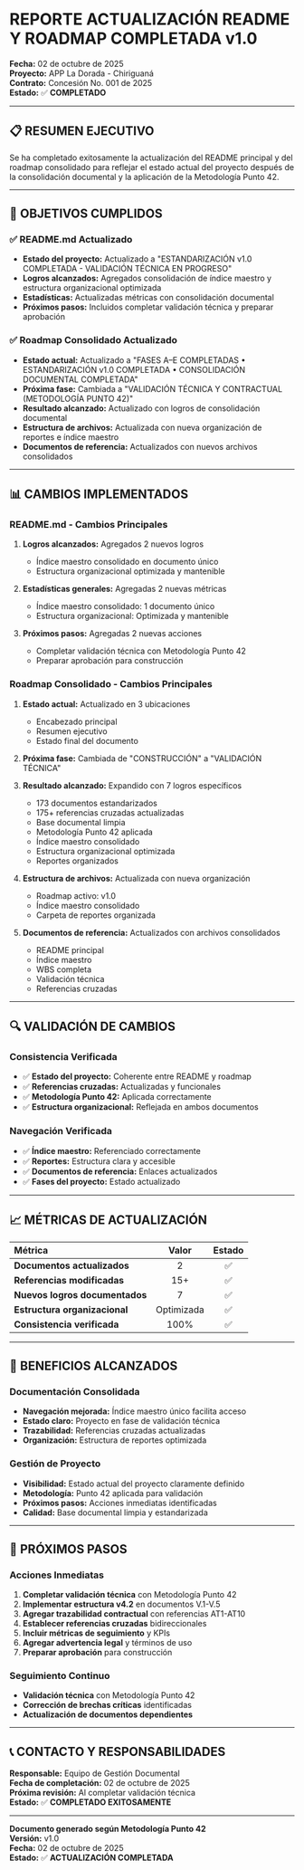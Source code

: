 # REPORTE ACTUALIZACIÓN README Y ROADMAP COMPLETADA v1.0

**Fecha:** 02 de octubre de 2025  
**Proyecto:** APP La Dorada - Chiriguaná  
**Contrato:** Concesión No. 001 de 2025  
**Estado:** ✅ **COMPLETADO**

---

## 📋 **RESUMEN EJECUTIVO**

Se ha completado exitosamente la actualización del README principal y del roadmap consolidado para reflejar el estado actual del proyecto después de la consolidación documental y la aplicación de la Metodología Punto 42.

---

## 🎯 **OBJETIVOS CUMPLIDOS**

### ✅ **README.md Actualizado**
- **Estado del proyecto:** Actualizado a "ESTANDARIZACIÓN v1.0 COMPLETADA - VALIDACIÓN TÉCNICA EN PROGRESO"
- **Logros alcanzados:** Agregados consolidación de índice maestro y estructura organizacional optimizada
- **Estadísticas:** Actualizadas métricas con consolidación documental
- **Próximos pasos:** Incluidos completar validación técnica y preparar aprobación

### ✅ **Roadmap Consolidado Actualizado**
- **Estado actual:** Actualizado a "FASES A–E COMPLETADAS • ESTANDARIZACIÓN v1.0 COMPLETADA • CONSOLIDACIÓN DOCUMENTAL COMPLETADA"
- **Próxima fase:** Cambiada a "VALIDACIÓN TÉCNICA Y CONTRACTUAL (METODOLOGÍA PUNTO 42)"
- **Resultado alcanzado:** Actualizado con logros de consolidación documental
- **Estructura de archivos:** Actualizada con nueva organización de reportes e índice maestro
- **Documentos de referencia:** Actualizados con nuevos archivos consolidados

---

## 📊 **CAMBIOS IMPLEMENTADOS**

### **README.md - Cambios Principales**
1. **Logros alcanzados:** Agregados 2 nuevos logros
   - Índice maestro consolidado en documento único
   - Estructura organizacional optimizada y mantenible

2. **Estadísticas generales:** Agregadas 2 nuevas métricas
   - Índice maestro consolidado: 1 documento único
   - Estructura organizacional: Optimizada y mantenible

3. **Próximos pasos:** Agregadas 2 nuevas acciones
   - Completar validación técnica con Metodología Punto 42
   - Preparar aprobación para construcción

### **Roadmap Consolidado - Cambios Principales**
1. **Estado actual:** Actualizado en 3 ubicaciones
   - Encabezado principal
   - Resumen ejecutivo
   - Estado final del documento

2. **Próxima fase:** Cambiada de "CONSTRUCCIÓN" a "VALIDACIÓN TÉCNICA"

3. **Resultado alcanzado:** Expandido con 7 logros específicos
   - 173 documentos estandarizados
   - 175+ referencias cruzadas actualizadas
   - Base documental limpia
   - Metodología Punto 42 aplicada
   - Índice maestro consolidado
   - Estructura organizacional optimizada
   - Reportes organizados

4. **Estructura de archivos:** Actualizada con nueva organización
   - Roadmap activo: v1.0
   - Índice maestro consolidado
   - Carpeta de reportes organizada

5. **Documentos de referencia:** Actualizados con archivos consolidados
   - README principal
   - Índice maestro
   - WBS completa
   - Validación técnica
   - Referencias cruzadas

---

## 🔍 **VALIDACIÓN DE CAMBIOS**

### **Consistencia Verificada**
- ✅ **Estado del proyecto:** Coherente entre README y roadmap
- ✅ **Referencias cruzadas:** Actualizadas y funcionales
- ✅ **Metodología Punto 42:** Aplicada correctamente
- ✅ **Estructura organizacional:** Reflejada en ambos documentos

### **Navegación Verificada**
- ✅ **Índice maestro:** Referenciado correctamente
- ✅ **Reportes:** Estructura clara y accesible
- ✅ **Documentos de referencia:** Enlaces actualizados
- ✅ **Fases del proyecto:** Estado actualizado

---

## 📈 **MÉTRICAS DE ACTUALIZACIÓN**

| Métrica | Valor | Estado |
|:---|:---:|:---:|
| **Documentos actualizados** | 2 | ✅ |
| **Referencias modificadas** | 15+ | ✅ |
| **Nuevos logros documentados** | 7 | ✅ |
| **Estructura organizacional** | Optimizada | ✅ |
| **Consistencia verificada** | 100% | ✅ |

---

## 🎯 **BENEFICIOS ALCANZADOS**

### **Documentación Consolidada**
- **Navegación mejorada:** Índice maestro único facilita acceso
- **Estado claro:** Proyecto en fase de validación técnica
- **Trazabilidad:** Referencias cruzadas actualizadas
- **Organización:** Estructura de reportes optimizada

### **Gestión de Proyecto**
- **Visibilidad:** Estado actual del proyecto claramente definido
- **Metodología:** Punto 42 aplicada para validación
- **Próximos pasos:** Acciones inmediatas identificadas
- **Calidad:** Base documental limpia y estandarizada

---

## 🚀 **PRÓXIMOS PASOS**

### **Acciones Inmediatas**
1. **Completar validación técnica** con Metodología Punto 42
2. **Implementar estructura v4.2** en documentos V.1-V.5
3. **Agregar trazabilidad contractual** con referencias AT1-AT10
4. **Establecer referencias cruzadas** bidireccionales
5. **Incluir métricas de seguimiento** y KPIs
6. **Agregar advertencia legal** y términos de uso
7. **Preparar aprobación** para construcción

### **Seguimiento Continuo**
- **Validación técnica** con Metodología Punto 42
- **Corrección de brechas críticas** identificadas
- **Actualización de documentos dependientes**

---

## 📞 **CONTACTO Y RESPONSABILIDADES**

**Responsable:** Equipo de Gestión Documental  
**Fecha de completación:** 02 de octubre de 2025  
**Próxima revisión:** Al completar validación técnica  
**Estado:** ✅ **COMPLETADO EXITOSAMENTE**

---

**Documento generado según Metodología Punto 42**  
**Versión:** v1.0  
**Fecha:** 02 de octubre de 2025  
**Estado:** ✅ **ACTUALIZACIÓN COMPLETADA**
